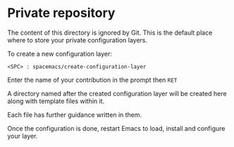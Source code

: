 # Private repository

The content of this directory is ignored by Git. This is the default place
where to store your private configuration layers.

To create a new configuration layer:

`<SPC> : spacemacs/create-configuration-layer`

Enter the name of your contribution in the prompt then `RET`

A directory named after the created configuration layer will be created here
along with template files within it.

Each file has further guidance written in them.

Once the configuration is done, restart Emacs to load, install and configure
your layer.
